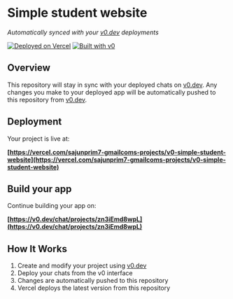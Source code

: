 # Simple student website

*Automatically synced with your [v0.dev](https://v0.dev) deployments*

[![Deployed on Vercel](https://img.shields.io/badge/Deployed%20on-Vercel-black?style=for-the-badge&logo=vercel)](https://vercel.com/sajunprim7-gmailcoms-projects/v0-simple-student-website)
[![Built with v0](https://img.shields.io/badge/Built%20with-v0.dev-black?style=for-the-badge)](https://v0.dev/chat/projects/zn3iEmd8wpL)

## Overview

This repository will stay in sync with your deployed chats on [v0.dev](https://v0.dev).
Any changes you make to your deployed app will be automatically pushed to this repository from [v0.dev](https://v0.dev).

## Deployment

Your project is live at:

**[https://vercel.com/sajunprim7-gmailcoms-projects/v0-simple-student-website](https://vercel.com/sajunprim7-gmailcoms-projects/v0-simple-student-website)**

## Build your app

Continue building your app on:

**[https://v0.dev/chat/projects/zn3iEmd8wpL](https://v0.dev/chat/projects/zn3iEmd8wpL)**

## How It Works

1. Create and modify your project using [v0.dev](https://v0.dev)
2. Deploy your chats from the v0 interface
3. Changes are automatically pushed to this repository
4. Vercel deploys the latest version from this repository